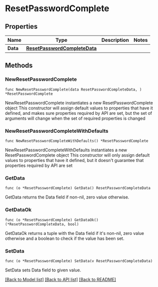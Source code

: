 # ResetPasswordComplete

## Properties

Name | Type | Description | Notes
------------ | ------------- | ------------- | -------------
**Data** | [**ResetPasswordCompleteData**](ResetPasswordCompleteData.md) |  | 

## Methods

### NewResetPasswordComplete

`func NewResetPasswordComplete(data ResetPasswordCompleteData, ) *ResetPasswordComplete`

NewResetPasswordComplete instantiates a new ResetPasswordComplete object
This constructor will assign default values to properties that have it defined,
and makes sure properties required by API are set, but the set of arguments
will change when the set of required properties is changed

### NewResetPasswordCompleteWithDefaults

`func NewResetPasswordCompleteWithDefaults() *ResetPasswordComplete`

NewResetPasswordCompleteWithDefaults instantiates a new ResetPasswordComplete object
This constructor will only assign default values to properties that have it defined,
but it doesn't guarantee that properties required by API are set

### GetData

`func (o *ResetPasswordComplete) GetData() ResetPasswordCompleteData`

GetData returns the Data field if non-nil, zero value otherwise.

### GetDataOk

`func (o *ResetPasswordComplete) GetDataOk() (*ResetPasswordCompleteData, bool)`

GetDataOk returns a tuple with the Data field if it's non-nil, zero value otherwise
and a boolean to check if the value has been set.

### SetData

`func (o *ResetPasswordComplete) SetData(v ResetPasswordCompleteData)`

SetData sets Data field to given value.



[[Back to Model list]](../README.md#documentation-for-models) [[Back to API list]](../README.md#documentation-for-api-endpoints) [[Back to README]](../README.md)


